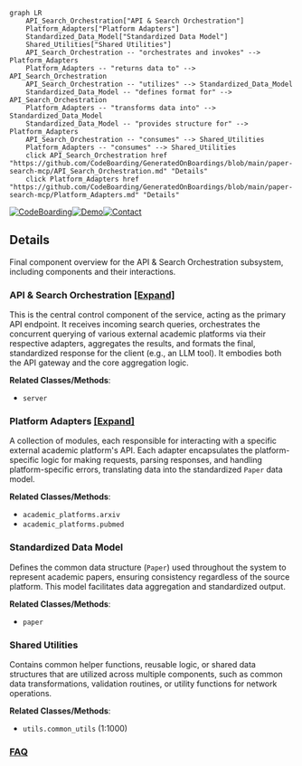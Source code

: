 ```mermaid
graph LR
    API_Search_Orchestration["API & Search Orchestration"]
    Platform_Adapters["Platform Adapters"]
    Standardized_Data_Model["Standardized Data Model"]
    Shared_Utilities["Shared Utilities"]
    API_Search_Orchestration -- "orchestrates and invokes" --> Platform_Adapters
    Platform_Adapters -- "returns data to" --> API_Search_Orchestration
    API_Search_Orchestration -- "utilizes" --> Standardized_Data_Model
    Standardized_Data_Model -- "defines format for" --> API_Search_Orchestration
    Platform_Adapters -- "transforms data into" --> Standardized_Data_Model
    Standardized_Data_Model -- "provides structure for" --> Platform_Adapters
    API_Search_Orchestration -- "consumes" --> Shared_Utilities
    Platform_Adapters -- "consumes" --> Shared_Utilities
    click API_Search_Orchestration href "https://github.com/CodeBoarding/GeneratedOnBoardings/blob/main/paper-search-mcp/API_Search_Orchestration.md" "Details"
    click Platform_Adapters href "https://github.com/CodeBoarding/GeneratedOnBoardings/blob/main/paper-search-mcp/Platform_Adapters.md" "Details"
```

[![CodeBoarding](https://img.shields.io/badge/Generated%20by-CodeBoarding-9cf?style=flat-square)](https://github.com/CodeBoarding/GeneratedOnBoardings)[![Demo](https://img.shields.io/badge/Try%20our-Demo-blue?style=flat-square)](https://www.codeboarding.org/demo)[![Contact](https://img.shields.io/badge/Contact%20us%20-%20contact@codeboarding.org-lightgrey?style=flat-square)](mailto:contact@codeboarding.org)

## Details

Final component overview for the API & Search Orchestration subsystem, including components and their interactions.

### API & Search Orchestration [[Expand]](./API_Search_Orchestration.md)
This is the central control component of the service, acting as the primary API endpoint. It receives incoming search queries, orchestrates the concurrent querying of various external academic platforms via their respective adapters, aggregates the results, and formats the final, standardized response for the client (e.g., an LLM tool). It embodies both the API gateway and the core aggregation logic.


**Related Classes/Methods**:

- `server`


### Platform Adapters [[Expand]](./Platform_Adapters.md)
A collection of modules, each responsible for interacting with a specific external academic platform's API. Each adapter encapsulates the platform-specific logic for making requests, parsing responses, and handling platform-specific errors, translating data into the standardized `Paper` data model.


**Related Classes/Methods**:

- `academic_platforms.arxiv`
- `academic_platforms.pubmed`


### Standardized Data Model
Defines the common data structure (`Paper`) used throughout the system to represent academic papers, ensuring consistency regardless of the source platform. This model facilitates data aggregation and standardized output.


**Related Classes/Methods**:

- `paper`


### Shared Utilities
Contains common helper functions, reusable logic, or shared data structures that are utilized across multiple components, such as common data transformations, validation routines, or utility functions for network operations.


**Related Classes/Methods**:

- `utils.common_utils` (1:1000)




### [FAQ](https://github.com/CodeBoarding/GeneratedOnBoardings/tree/main?tab=readme-ov-file#faq)